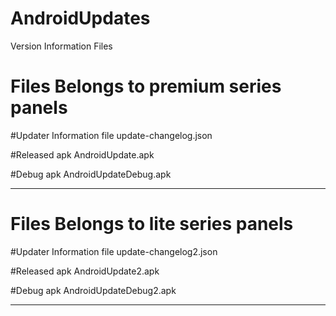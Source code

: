 # AndroidUpdates
Version Information Files

# Files Belongs to premium series panels

#Updater Information file
update-changelog.json

#Released apk
AndroidUpdate.apk

#Debug apk
AndroidUpdateDebug.apk
________________________________________________________

# Files Belongs to lite series panels

#Updater Information file
update-changelog2.json

#Released apk
AndroidUpdate2.apk

#Debug apk
AndroidUpdateDebug2.apk
________________________________________________________